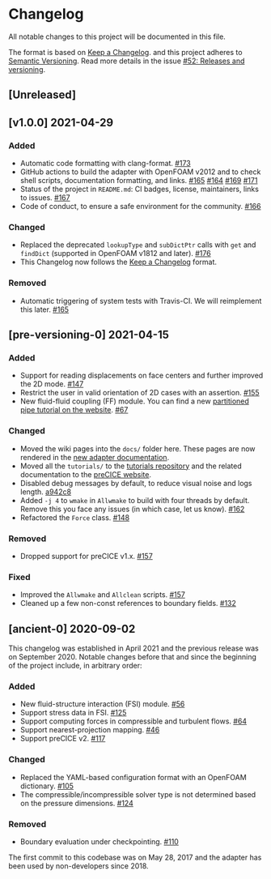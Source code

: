 # Changelog

All notable changes to this project will be documented in this file.

The format is based on [Keep a Changelog](https://keepachangelog.com/en/1.0.0/).
and this project adheres to [Semantic Versioning](https://semver.org/spec/v2.0.0.html).
Read more details in the issue [#52: Releases and versioning](https://github.com/precice/openfoam-adapter/issues/52).

<!-- markdownlint-configure-file {"MD024": { "siblings_only": true } } -->

## [Unreleased]


## [v1.0.0] 2021-04-29

### Added

- Automatic code formatting with clang-format. [#173](https://github.com/precice/openfoam-adapter/pull/173)
- GitHub actions to build the adapter with OpenFOAM v2012 and to check shell scripts, documentation formatting, and links. [#165](https://github.com/precice/openfoam-adapter/pull/165) [#164](https://github.com/precice/openfoam-adapter/pull/164) [#169](https://github.com/precice/openfoam-adapter/pull/169) [#171](https://github.com/precice/openfoam-adapter/pull/171)
- Status of the project in `README.md`: CI badges, license, maintainers, links to issues. [#167](https://github.com/precice/openfoam-adapter/pull/167)
- Code of conduct, to ensure a safe environment for the community. [#166](https://github.com/precice/openfoam-adapter/pull/166)

### Changed

- Replaced the deprecated `lookupType` and `subDictPtr` calls with `get` and `findDict` (supported in OpenFOAM v1812 and later). [#176](https://github.com/precice/openfoam-adapter/pull/176)
- This Changelog now follows the [Keep a Changelog](https://keepachangelog.com/en/1.0.0/) format.

### Removed

- Automatic triggering of system tests with Travis-CI. We will reimplement this later. [#165](https://github.com/precice/openfoam-adapter/pull/165)

## [pre-versioning-0] 2021-04-15

### Added

- Support for reading displacements on face centers and further improved the 2D mode. [#147](https://github.com/precice/openfoam-adapter/pull/147)
- Restrict the user in valid orientation of 2D cases with an assertion. [#155](https://github.com/precice/openfoam-adapter/pull/155)
- New fluid-fluid coupling (FF) module. You can find a new [partitioned pipe tutorial on the website](https://precice.org/tutorials-partitioned-pipe.html). [#67](https://github.com/precice/openfoam-adapter/pull/67)

### Changed

- Moved the wiki pages into the `docs/` folder here. These pages are now rendered in the [new adapter documentation](https://precice.org/adapter-openfoam-overview.html).
- Moved all the `tutorials/` to the [tutorials repository](https://github.com/precice/tutorials) and the related documentation to the [preCICE website](https://precice.org/tutorials.html).
- Disabled debug messages by default, to reduce visual noise and logs length. [a942c8](https://github.com/precice/openfoam-adapter/commit/a942c8dc6a9f9ec29f0bb1d6625501657cdd8b65)
- Added `-j 4` to `wmake` in `Allwmake` to build with four threads by default. Remove this you face any issues (in which case, let us know). [#162](https://github.com/precice/openfoam-adapter/pull/162)
- Refactored the `Force` class. [#148](https://github.com/precice/openfoam-adapter/pull/148)

### Removed

- Dropped support for preCICE v1.x. [#157](https://github.com/precice/openfoam-adapter/pull/157)

### Fixed

- Improved the `Allwmake` and `Allclean` scripts. [#157](https://github.com/precice/openfoam-adapter/pull/157)
- Cleaned up a few non-const references to boundary fields. [#132](https://github.com/precice/openfoam-adapter/pull/132)

## [ancient-0] 2020-09-02

This changelog was established in April 2021 and the previous release was on September 2020. Notable changes before that and since the beginning of the project include, in arbitrary order:

### Added

- New fluid-structure interaction (FSI) module. [#56](https://github.com/precice/openfoam-adapter/pull/56)
- Support stress data in FSI. [#125](https://github.com/precice/openfoam-adapter/pull/125)
- Support computing forces in compressible and turbulent flows. [#64](https://github.com/precice/openfoam-adapter/pull/64)
- Support nearest-projection mapping. [#46](https://github.com/precice/openfoam-adapter/pull/46)
- Support preCICE v2. [#117](https://github.com/precice/openfoam-adapter/pull/117)

### Changed

- Replaced the YAML-based configuration format with an OpenFOAM dictionary. [#105](https://github.com/precice/openfoam-adapter/pull/105)
- The compressible/incompressible solver type is not determined based on the pressure dimensions.  [#124](https://github.com/precice/openfoam-adapter/pull/124)

### Removed

- Boundary evaluation under checkpointing. [#110](https://github.com/precice/openfoam-adapter/pull/110)

The first commit to this codebase was on May 28, 2017 and the adapter has been used by non-developers since 2018.

